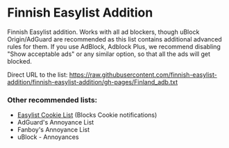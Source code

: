# Finnish Easylist Addition

Finnish Easylist addition. Works with all ad blockers, though uBlock Origin/AdGuard are recommended as this list contains additional advanced rules for them. If you use AdBlock, Adblock Plus, we recommend disabling "Show acceptable ads" or any similar option, so that all the ads will get blocked.

Direct URL to the list: https://raw.githubusercontent.com/finnish-easylist-addition/finnish-easylist-addition/gh-pages/Finland_adb.txt

### Other recommended lists:

* [Easylist Cookie List](https://subscribe.adblockplus.org/?location=https://secure.fanboy.co.nz/fanboy-cookiemonster.txt&title=Easylist%20Cookie&src=fi-ann "Subscribe Easylist Cookie List") (Blocks Cookie notifications)
* AdGuard's Annoyance List
* Fanboy's Annoyance List
* uBlock - Annoyances
